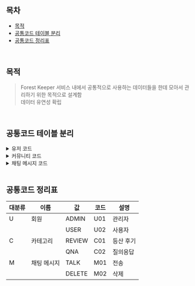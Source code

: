 ## 목차

- [목적](#목적)
- [공통코드 테이블 분리](#공통코드-테이블-분리)
- [공통코드 정리표](#공통코드-정리표)

<br />

## 목적

> Forest Keeper 서비스 내에서 공통적으로 사용하는 데이터들을 한데 모아서 관리하기 위한 목적으로 설계함 <br />
> 데이터 유연성 확립

<br />

## 공통코드 테이블 분리

<details>

<summary> 유저 코드 </summary>
  
| value | code | description |
| ----- | ---- | ----------- |
| ADMIN | U01  | 관리자        |
| USER  | U02  | 사용자        |

</details>

<details>

<summary> 커뮤니티 코드 </summary>

| value  | code | description |
| ------ | ---- | ----------- |
| REVIEW | C01  | 등산 후기     |
| QNA    | C02  | 질의응답      |

</details>

<details>

<summary> 채팅 메시지 코드 </summary>

| value  | code | description |
| ------ | ---- | ----------- |
| TALK   | M01  | 전송         |
| DELETE | M02  | 삭제         |

</details>

<br />

## 공통코드 정리표

| 대분류 | 이름       | 값      | 코드 | 설명     |
| ----- | -------- | ------- | --- | ------ |
| U     | 회원      | ADMIN   | U01 | 관리자   |
|       |          | USER    | U02 | 사용자   |
| C     | 카테고리   | REVIEW  | C01 | 등산 후기 |
|       |          | QNA     | C02 | 질의응답  |
| M     | 채팅 메시지 | TALK    | M01 | 전송     |
|       |          | DELETE  | M02 | 삭제     |
